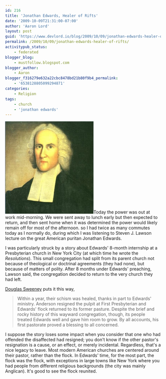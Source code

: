 ```yaml
---
id: 216
title: 'Jonathan Edwards, Healer of Rifts'
date: '2009-10-09T21:31:00-07:00'
author: 'Aaron Lord'
layout: post
guid: 'https://www.devlord.io/blog/2009/10/09/jonathan-edwards-healer-of-rifts/'
permalink: /2009/10/09/jonathan-edwards-healer-of-rifts/
activitypub_status:
    - federated
blogger_blog:
    - mustfollow.blogspot.com
blogger_author:
    - Aaron
blogger_f316279e632a22cbc8478bd21b80f9b4_permalink:
    - '6538128805099294871'
categories:
    - Religion
tags:
    - church
    - 'jonathan edwards'
---
```


<p style="text-align:left;"><a href="/assets/img/2011/10/jonathan_edwards.jpg"><img class="aligncenter" style="border-style:initial;border-color:initial;border-image:initial;border-width:0;" src="/assets/img/2011/10/jonathan_edwards.jpg?w=286" alt="" width="286" height="299" border="0" /></a>Today the power was out at work mid-morning. We were sent away to lunch early but then expected to return, and then sent home when it was determined the power would likely remain off for most of the afternoon. so I had twice as many commutes today as I normally do, during which I was listening to Steven J. Lawson lecture on the great American puritan Jonathan Edwards.</p>
I was particularly struck by a story about Edwards' 8-month internship at a Presbyterian church in New York City (at which time he wrote the <span style="font-style:italic;">Resolutions</span>). This small congregation had split from its parent church not because of theological or doctrinal agreements (they had none), but because of matters of polity. After 8 months under Edwards' preaching, Lawson said, the congregation decided to return to the very church they had left.

<a href="http://books.google.com/books?id=uvhaQ3Ju9dYC&amp;pg=PT250&amp;dq=%22new+york%22+presbyterian+split+1722&amp;lr=#v=onepage&amp;q=%22new%20york%22%20presbyterian%20split%201722&amp;f=false">Douglas Sweeney</a> puts it this way,
<blockquote>Within a year, their schism was healed, thanks in part to Edwards' ministry. Anderson resigned the pulpit at First Presbyterian and Edwards' flock returned to its former pasture. Despite the brief and rocky history of this wayward congregation, though, its people treated Edwards well and gave him room to grow. By all accounts, his first pastorate proved a blessing to all concerned.</blockquote>
I suppose the story loses some impact when you consider that one who had offended the disaffected had resigned; you don't know if the other pastor's resignation is a cause, or an effect, or merely incidental. Regardless, that's a nice legacy to leave. Most modern American churches are centered around their pastor, rather than the flock. In Edwards' time, for the most part, the flock was the flock, with exceptions in large towns like New York where you had people from different religious backgrounds (the city was mainly Anglican). It's good to see the flock reunited.